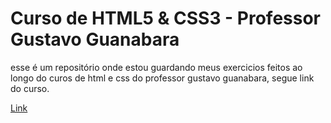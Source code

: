 <h1>Curso de HTML5 & CSS3 - Professor Gustavo Guanabara</h1>

esse é um repositório onde estou guardando meus exercicios feitos ao longo do curos de html e css do professor gustavo guanabara, segue link do curso.

<a href="https://www.cursoemvideo.com/curso/curso-html5-e-css3-modulo-2-de-5-40-horas/" target="_blank">Link</a>